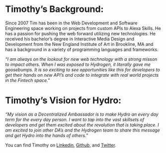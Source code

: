 # Timothy’s Background:

Since 2007 Tim has been in the Web Development and Software Engineering space working on projects from custom APIs to Alexa Skills. He has a passion for pushing the web forward utilizing new technologies. He received his bachelor’s degree in Interactive Media Design and Development from the New England Institute of Art in Brookline, MA and has a background in a variety of programming languages and frameworks.

*“I am always on the lookout for new web technology with a strong misson to impact others. When I was exposed to Hydrogen, it literally gave me goosebumps. It is so exciting to see opportunities like this for developers to get their hands on new API’s and code to integrate with real world projects in the Fintech space."*  

# Timothy’s Vision for Hydro:

*“My vision as a Decentralized Ambassador is to make Hydro an every day term for the every day person. I want to tap into the vast skillsets of developers and get them excited about the revolution that is taking place. I am excited to join other DA’s and the Hydrogen team to share this message and get Hydro into the hands of others.”* 

You can find Timothy on [Linkedin](https://www.linkedin.com/in/timallard/), [Github](https://github.com/mitdralla), and [Twitter](https://twitter.com/TimAllard).
